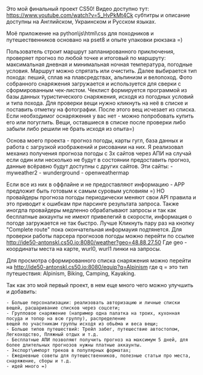 Это мой финальный проект СS50!
Видео доступно тут: https://www.youtube.com/watch?v=5_HvPkMt4Ck
субтитры и описание доступны на Английском, Украинском и Русском языках.

Моё приложение на python\js\html\css для походников и путешественников основано на pset8 и опыте упаковки рюкзака =)

Пользователь строит маршрут запланированного приключения, проверяет прогноз по любой точке и итоговый по маршруту:
максимальная дневная и минимальная ночная температура, погодные условия. Маршрут можно спрятать или очистить.
Далее выбирается тип похода: пеший, сплав на плавсредствах, альпинизм и велопоход.
Фото собранного снаряжения загружается и используется для сверки с сформированным чек-листом. Чеклист формируется программой из
базы данных туристического снаряжения, исходя из погодных условий и типа похода.
Для проверки вещи нужно кликнуть на неё в списке и поставить отметку на фотографии. После этого вещ исчезает из списка.
Если необходимог оснаряжения у вас нет - можно попробовать купить его или погуглить. Вещи, оставшиеся в списке после проверки
либо забыли либо решили не брать исходя из опыта=)



Основа моего проекта - прогноз погоды, карты гугл, база данных и работа с
загрузкой изображений и рисовании на них.
Я реализовал механиз получения прогноза погоды с 3х сайтов через АПИ на случай если один или несколько
не будут в состоянии предоставить прогноз, данные всёравно будут доступны с других сайтов.
Эти сайты:
    - myweather2
    - wunderground
    - openweathermap

Если все из них в оффлайне и не предоставляют информацию - APP предложит быть готовым к самым суровым условиям =)
НО провайдеры прогноза погоды периодически меняют свои API правила и это приводит к ошибкам при парсинге результата запроса.
Также иногдпа провайдеры медленно обрабатывают запросы и так как бесплатные аккаунты не имеют привелегий в скорости,
информация о погоде загружается не так быстро. Лучше Кликнуть пару раз на кнопку "Complete route" пока окончательная информауия подтянется.
Для проверки работы парсера прогнозов погоды можно перейти по ссылке
http://ide50-antonskl.cs50.io:8080/weather?geo=48.88,27.50
Где geo - координаты места на карте, wurl0, wurl1 линки на запросы.

Для просмотра сформированного списка снаряжения можно перейти  на
http://ide50-antonskl.cs50.io:8080/equip?q=Alpinism
где q = это тип путешествия: Alpinism, Biking, Camping, Kayaking.

Так как это мой первый проект, в нем еще много чего можно улучшить и добавить:

    - Больше персонализации: реализовать авторизацию и личные списки вещей, расшаривание списков через соцсети;
    - Групповое снаряжение (например одна палатка на троих, кухонная посуда и топор на всю группу), распределение
    вещей по участникам группы исходя из обьёма и веса вещи;
    - Больше типов путешествий: Трейл забег, путешествие автостопом, Легкоходство, Пляжный отдых и т.д.
    - Бесплатные АПИ позволяют получить прогноз на максимум 5 дней, для более длительных прогнозов нужны платные аккаунты.
    - Экспорт\импорт треков в популярных форматах;
    - Ежедневные советы для путешественников, полезные статьи про места, снаряжение, сборы и т.д.
    - идей много =)

